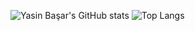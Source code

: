 ![Yasin Başar's GitHub stats](https://github-readme-stats.vercel.app/api?username=YsBsr&show_icons=true&theme=radical)
![Top Langs](https://github-readme-stats.vercel.app/api/top-langs/?username=YsBsr&layout=compact&show_icons=true&theme=radica)

